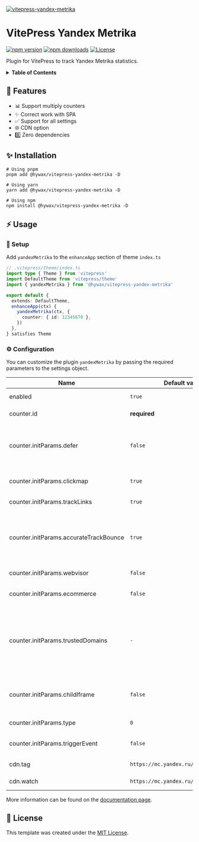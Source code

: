 [![vitepress-yandex-metrika](https://raw.githubusercontent.com/hywax/vitepress-yandex-metrika/main/public/cover.jpg)](https://github.com/hywax/vitepress-yandex-metrika)

# VitePress Yandex Metrika

[![npm version][npm-version-src]][npm-version-href]
[![npm downloads][npm-downloads-src]][npm-downloads-href]
[![License][license-src]][license-href]

Plugin for VitePress to track Yandex Metrika statistics.

<details>
  <summary><b>Table of Contents</b></summary>

* [Features](#-features)
* [Usage](#-usage)
    * [Setup](#-setup)
    * [Configuration](#-configuration)
* [License](#-license)
</details>

## 🎯 Features

* 📊 Support multiply counters
* ✨ Correct work with SPA
* ✅ Support for all settings
* 🌐 CDN option
* 0️⃣ Zero dependencies

## ✨ Installation

```shell
# Using pnpm
pnpm add @hywax/vitepress-yandex-metrika -D

# Using yarn
yarn add @hywax/vitepress-yandex-metrika -D

# Using npm
npm install @hywax/vitepress-yandex-metrika -D
```

## ⚡ Usage

### 🚀 Setup

Add `yandexMetrika` to the `enhanceApp` section of theme `index.ts`

```typescript
// .vitepress/theme/index.ts
import type { Theme } from 'vitepress'
import DefaultTheme from 'vitepress/theme'
import { yandexMetrika } from '@hywax/vitepress-yandex-metrika'

export default {
  extends: DefaultTheme,
  enhanceApp(ctx) {
    yandexMetrika(ctx, {
      counter: { id: 12345678 },
    })
  },
} satisfies Theme
```

### ⚙️ Configuration

You can customize the plugin `yandexMetrika` by passing the required parameters to the settings object.

| Name                                   | Default value                         | Type                        | Description                                                                                                               |
|----------------------------------------|---------------------------------------|-----------------------------|---------------------------------------------------------------------------------------------------------------------------|
| enabled                                | `true`                                | Boolean                     | Active Yandex.Metrica                                                                                                     |
| counter.id                             | **required**                          | Number                      | Yandex.Metrica tag ID                                                                                                     |
| counter.initParams.defer               | `false`                               | Boolean                     | Whether to disable automatically sending data during tag initialization                                                   |
| counter.initParams.clickmap            | `true`                                | Boolean                     | Whether to collect data for a click map                                                                                   |
| counter.initParams.trackLinks          | `true`                                | Boolean                     | Track clicks on outbound links                                                                                            |
| counter.initParams.accurateTrackBounce | `true`                                | Boolean \| Number           | Accurate bounce rate The parameter can accept these valuesAccurate bounce rate                                            |
| counter.initParams.webvisor            | `false`                               | Boolean                     | Whether to use Session Replay                                                                                             |
| counter.initParams.ecommerce           | `false`                               | Boolean \| String  \| Array | Collect data for e-commerce — Ecommerce.                                                                                  |
| counter.initParams.trustedDomains      | `-`                                   | Array                       | Indicates a trusted domain for recording the contents of a child iframe. Contains the domain address of the parent window |
| counter.initParams.childIframe         | `false`                               | Boolean                     | Whether to record iframe contents without a tag in a child window                                                         |
| counter.initParams.type                | `0`                                   | Number                      | Tag type. 1 for YAN                                                                                                       |
| counter.initParams.triggerEvent        | `false`                               | Boolean                     | Whether to check if the tag is ready                                                                                      |
| cdn.tag                                | `https://mc.yandex.ru/metrika/tag.js` | String                      | CDN link for tag                                                                                                          |
| cdn.watch                              | `https://mc.yandex.ru/watch`          | String                      | CDN link for pixel image                                                                                                  |

More information can be found on the [documentation page](https://yandex.com/support/metrica/code/counter-initialize.html).

## 📄 License
This template was created under the [MIT License](LICENSE).

<!-- Badges -->

[npm-version-src]: https://img.shields.io/npm/v/@hywax/vitepress-yandex-metrika/latest.svg?logo=hackthebox&color=4A4DFF&logoColor=fff
[npm-version-href]: https://npmjs.com/package/@hywax/vitepress-yandex-metrika
[npm-downloads-src]: https://img.shields.io/npm/dm/@hywax/vitepress-yandex-metrika.svg?colorA=4A4DFF
[npm-downloads-href]: https://npmjs.com/package/@hywax/vitepress-yandex-metrika
[license-src]: https://img.shields.io/badge/License-MIT-4A4DFF?logo=opensourceinitiative&logoColor=fff
[license-href]: https://npmjs.com/package/@hywax/vitepress-yandex-metrika
